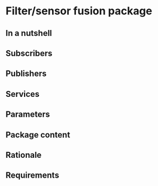 # Filter/sensor fusion package

## In a nutshell

## Subscribers

## Publishers

## Services

## Parameters

## Package content

## Rationale

## Requirements
